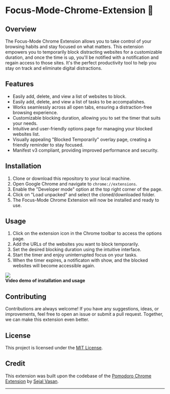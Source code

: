 # Focus-Mode-Chrome-Extension 🤫

## Overview

The Focus-Mode Chrome Extension allows you to take control of your browsing habits and stay focused on what matters. This extension empowers you to temporarily block distracting websites for a customizable duration, and once the time is up, you'll be notified with a notification and regain access to those sites. It's the perfect productivity tool to help you stay on track and eliminate digital distractions.

## Features

- Easily add, delete, and view a list of websites to block.
- Easily add, delete, and view a list of tasks to be accompalishes.
- Works seamlessly across all open tabs, ensuring a distraction-free browsing experience.
- Customizable blocking duration, allowing you to set the timer that suits your needs.
- Intuitive and user-friendly options page for managing your blocked websites list.
- Visually appealing "Blocked Temporarily" overlay page, creating a friendly reminder to stay focused.
- Manifest v3 compliant, providing improved performance and security.

## Installation

1. Clone or download this repository to your local machine.
2. Open Google Chrome and navigate to `chrome://extensions`.
3. Enable the "Developer mode" option at the top right corner of the page.
4. Click on "Load unpacked" and select the cloned/downloaded folder.
5. The Focus-Mode Chrome Extension will now be installed and ready to use.

## Usage

1. Click on the extension icon in the Chrome toolbar to access the options page.
2. Add the URLs of the websites you want to block temporarily.
3. Set the desired blocking duration using the intuitive interface.
4. Start the timer and enjoy uninterrupted focus on your tasks.
5. When the timer expires, a notificaton with show, and the blocked websites will become accessible again.

[![](https://markdown-videos.deta.dev/youtube/l-B0qQyNxiU)](https://youtu.be/l-B0qQyNxiU)  
**Video demo of installation and usage**

## Contributing

Contributions are always welcome! If you have any suggestions, ideas, or improvements, feel free to open an issue or submit a pull request. Together, we can make this extension even better.

## License

This project is licensed under the [MIT License](LICENSE).

## Credit

This extension was built upon the codebase of the [Pomodoro Chrome Extension](https://github.com/sejalvasan/Pomodoro-Chrome-Extension) by [Sejal Vasan](https://github.com/sejalvasan).


---
